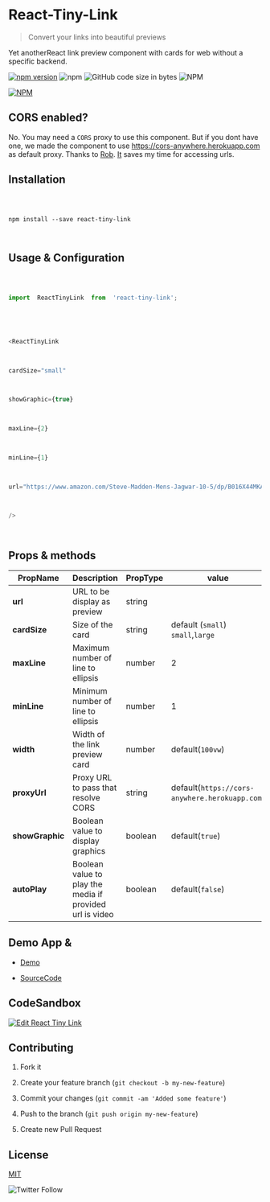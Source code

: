 
  

  

# React-Tiny-Link

  

> Convert your links into beautiful previews

  

  

Yet anotherReact link preview component with cards for web without a specific backend.

  

[![npm version](https://badge.fury.io/js/react-tiny-link.svg)](https://badge.fury.io/js/react-tiny-link) ![npm](https://img.shields.io/npm/v/react-tiny-link.svg) ![GitHub code size in bytes](https://img.shields.io/github/languages/code-size/winhtaikaung/react-tiny-link.svg) ![NPM](https://img.shields.io/npm/l/react-tiny-link.svg)

  

[![NPM](https://nodei.co/npm/react-tiny-link.png)](https://nodei.co/npm/react-tiny-link/)

  

## CORS enabled?

  

No. You may need a `CORS` proxy to use this component. But if you dont have one, we made the component to use https://cors-anywhere.herokuapp.com as default proxy. Thanks to [Rob](https://github.com/Rob--W). [It](https://cors-anywhere.herokuapp.com) saves my time for accessing urls.

  

  

## Installation

  

```

  

npm install --save react-tiny-link

  

```

  

  

## Usage & Configuration

  

````javascript

  

import  ReactTinyLink  from  'react-tiny-link';

  

  

<ReactTinyLink

  

cardSize="small"

  

showGraphic={true}

  

maxLine={2}

  

minLine={1}

  

url="https://www.amazon.com/Steve-Madden-Mens-Jagwar-10-5/dp/B016X44MKA/ref=lp_18637582011_1_1?srs=18637582011&ie=UTF8&qid=1550721409&sr=8-1"

  

/>

  

````

  

  

## Props & methods

  

| PropName | Description|PropType | value | required
|--|--|--|--|--|
|**url** | URL to be display as preview | string | |`true`
|**cardSize** | Size of the card | string |default (`small`) `small`,`large`|false
|**maxLine** | Maximum number of line to ellipsis | number | 2 |`false`
|**minLine** | Minimum number of line to ellipsis | number | 1 |`false`
|**width** | Width of the link preview card | number| default(`100vw`)|`false`
|**proxyUrl** | Proxy URL to pass that resolve CORS | string|default(`https://cors-anywhere.herokuapp.com`) |`false`
|**showGraphic** | Boolean value to display graphics | boolean|default(`true`) |`false`
|**autoPlay** | Boolean value to play the media if provided url is video | boolean|default(`false`) |`false`

  

  

## Demo App &

  

  

* [Demo](https://winhtaikaung.github.io/react-tiny-link/)

  

* [SourceCode](https://github.com/winhtaikaung/react-tiny-link/)

## CodeSandbox 
[![Edit React Tiny Link](https://codesandbox.io/static/img/play-codesandbox.svg)](https://codesandbox.io/s/monp6n08n8?fontsize=14)


  

## Contributing

  

  

1. Fork it

  

2. Create your feature branch (`git checkout -b my-new-feature`)

  

3. Commit your changes (`git commit -am 'Added some feature'`)

  

4. Push to the branch (`git push origin my-new-feature`)

  

5. Create new Pull Request

  

  

## License

  

[MIT](http://www.opensource.org/licenses/MIT)

  

![Twitter Follow](https://img.shields.io/twitter/follow/winhtaikaung.svg?style=social)